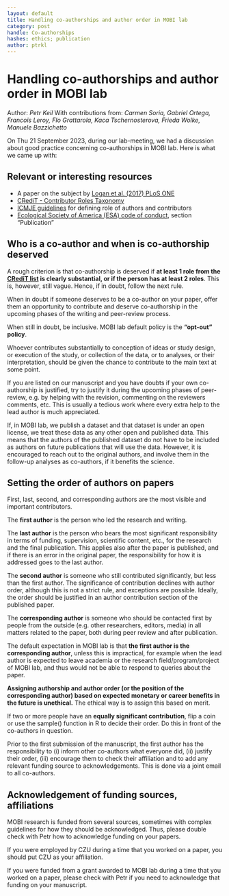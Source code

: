```yaml
---
layout: default
title: Handling co-authorships and author order in MOBI lab
category: post
handle: Co-authorships
hashes: ethics; publication
author: ptrkl
---
```


<div class="bigspacer"></div>

# Handling co-authorships and author order in MOBI lab

Author: *Petr Keil*
With contributions from: *Carmen Soria, Gabriel Ortega, Francois Leroy, Flo Grattarola, Kaca Tschernosterova, Frieda Wolke, Manuele Bazzichetto*

On Thu 21 September 2023, during our lab-meeting, we had a discussion about good practice concerning co-authorships in MOBI lab. Here is what we came up with: 

## Relevant or interesting resources

- A paper on the subject by [Logan et al. (2017) PLoS ONE](https://journals.plos.org/plosone/article?id=10.1371/journal.pone.0179956#pone.0179956.ref011)
- [CRediT - Contributor Roles Taxonomy](https://credit.niso.org/)
- [ICMJE guidelines](https://www.icmje.org/recommendations/browse/roles-and-responsibilities/defining-the-role-of-authors-and-contributors.html) for defining role of authors and contributors 
- [Ecological Society of America (ESA) code of conduct](https://www.esa.org/about/code-of-ethics/), section “Publication”

## Who is a co-author and when is co-authorship deserved

A rough criterion is that co-authorship is deserved if **at least 1 role from the [CRediT list](ttps://credit.niso.org/) is clearly substantial, or if the person has at least 2 roles**. This is, however, still vague. Hence, if in doubt, follow the next rule.

When in doubt if someone deserves to be a co-author on your paper, offer them an opportunity to contribute and deserve co-authorship in the upcoming phases of the writing and peer-review process.

When still in doubt, be inclusive. MOBI lab default policy is the **“opt-out” policy**.

Whoever contributes substantially to conception of ideas or study design, or execution of the study, or collection of the data, or to analyses, or their interpretation, should be given the chance to contribute to the main text at some point.

If you are listed on our manuscript and you have doubts if your own co-authorship is justified, try to justify it during the upcoming phases of peer-review, e.g. by helping with the revision, commenting on the reviewers comments, etc. This is usually a tedious work where every extra help to the lead author is much appreciated.

If, in MOBI lab, we publish a dataset and that dataset is under an open license, we treat these data as any other open and published data. This means that the authors of the published dataset do not have to be included as authors on future publications that will use the data. However, it is encouraged to reach out to the original authors, and involve them in the follow-up analyses as co-authors, if it benefits the science.

## Setting the order of authors on papers

First, last, second, and corresponding authors are the most visible and important contributors.

The **first author** is the person who led the research and writing. 

The **last author** is the person who bears the most significant responsibility in terms of funding, supervision, scientific content, etc., for the research and the final publication. This applies also after the paper is published, and if there is an error in the original paper, the responsibility for how it is addressed goes to the last author. 

The **second author** is someone who still contributed significantly, but less than the first author. The significance of contribution declines with author order, although this is not a strict rule, and exceptions are possible. Ideally, the order should be justified in an author contribution section of the published paper.

The **corresponding author** is someone who should be contacted first by people from the outside (e.g. other researchers, editors, media) in all matters related to the paper, both during peer review and after publication. 

The default expectation in MOBI lab is that **the first author is the corresponding author**, unless this is impractical, for example when the lead author is expected to leave academia or the research field/program/project of MOBI lab, and thus would not be able to respond to queries about the paper.

**Assigning authorship and author order (or the position of the corresponding author) based on expected monetary or career benefits in the future is unethical.** The ethical way is to assign this based on merit.

If two or more people have an **equally significant contribution**, flip a coin or use the sample() function in R to decide their order. Do this in front of the co-authors in question.

Prior to the first submission of the manuscript, the first author has the responsibility to (i) inform other co-authors what everyone did, (ii) justify their order, (iii) encourage them to check their affiliation and to add any relevant funding source to acknowledgements. This is done via a joint email to all co-authors.

## Acknowledgement of funding sources, affiliations

MOBI research is funded from several sources, sometimes with complex guidelines for how they should be acknowledged. Thus, please double check with Petr how to acknowledge funding on your papers.

If you were employed by CZU during a time that you worked on a paper, you should put CZU as your affiliation.

If you were funded from a grant awarded to MOBI lab during a time that you worked on a paper, please check with Petr if you need to acknowledge that funding on your manuscript.


